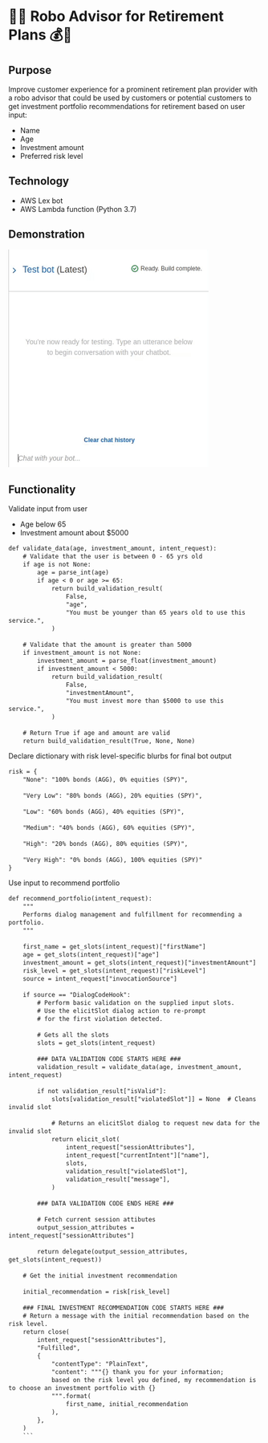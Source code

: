 # 🐍🤖 Robo Advisor for Retirement Plans 💰🐍

## Purpose
Improve customer experience for a prominent retirement plan provider with a robo advisor that could be used by customers or potential customers to get investment portfolio recommendations for retirement based on user input:
* Name
* Age
* Investment amount
* Preferred risk level

## Technology
* AWS Lex bot
* AWS Lambda function (Python 3.7)

## Demonstration
![Bot Demonstration](RoboAdvisor/bot.gif)

## Functionality
Validate input from user
* Age below 65
* Investment amount about $5000
```
def validate_data(age, investment_amount, intent_request):
    # Validate that the user is between 0 - 65 yrs old
    if age is not None:
        age = parse_int(age)
        if age < 0 or age >= 65:
            return build_validation_result(
                False,
                "age",
                "You must be younger than 65 years old to use this service.",
            )
    
    # Validate that the amount is greater than 5000
    if investment_amount is not None:
        investment_amount = parse_float(investment_amount)
        if investment_amount < 5000:
            return build_validation_result(
                False,
                "investmentAmount",
                "You must invest more than $5000 to use this service.",
            )

    # Return True if age and amount are valid
    return build_validation_result(True, None, None)
```
Declare dictionary with risk level-specific blurbs for final bot output
```
risk = {
    "None": "100% bonds (AGG), 0% equities (SPY)",

    "Very Low": "80% bonds (AGG), 20% equities (SPY)",

    "Low": "60% bonds (AGG), 40% equities (SPY)",

    "Medium": "40% bonds (AGG), 60% equities (SPY)",

    "High": "20% bonds (AGG), 80% equities (SPY)",

    "Very High": "0% bonds (AGG), 100% equities (SPY)"
}
```
Use input to recommend portfolio
```
def recommend_portfolio(intent_request):
    """
    Performs dialog management and fulfillment for recommending a portfolio.
    """

    first_name = get_slots(intent_request)["firstName"]
    age = get_slots(intent_request)["age"]
    investment_amount = get_slots(intent_request)["investmentAmount"]
    risk_level = get_slots(intent_request)["riskLevel"]
    source = intent_request["invocationSource"]

    if source == "DialogCodeHook":
        # Perform basic validation on the supplied input slots.
        # Use the elicitSlot dialog action to re-prompt
        # for the first violation detected.

        # Gets all the slots
        slots = get_slots(intent_request)

        ### DATA VALIDATION CODE STARTS HERE ###
        validation_result = validate_data(age, investment_amount, intent_request)

        if not validation_result["isValid"]:
            slots[validation_result["violatedSlot"]] = None  # Cleans invalid slot

            # Returns an elicitSlot dialog to request new data for the invalid slot
            return elicit_slot(
                intent_request["sessionAttributes"],
                intent_request["currentIntent"]["name"],
                slots,
                validation_result["violatedSlot"],
                validation_result["message"],
            )

        ### DATA VALIDATION CODE ENDS HERE ###

        # Fetch current session attibutes
        output_session_attributes = intent_request["sessionAttributes"]

        return delegate(output_session_attributes, get_slots(intent_request))

    # Get the initial investment recommendation
    
    initial_recommendation = risk[risk_level]
    
    ### FINAL INVESTMENT RECOMMENDATION CODE STARTS HERE ###
    # Return a message with the initial recommendation based on the risk level.
    return close(
        intent_request["sessionAttributes"],
        "Fulfilled",
        {
            "contentType": "PlainText",
            "content": """{} thank you for your information;
            based on the risk level you defined, my recommendation is to choose an investment portfolio with {}
            """.format(
                first_name, initial_recommendation
            ),
        },
    )
    ```